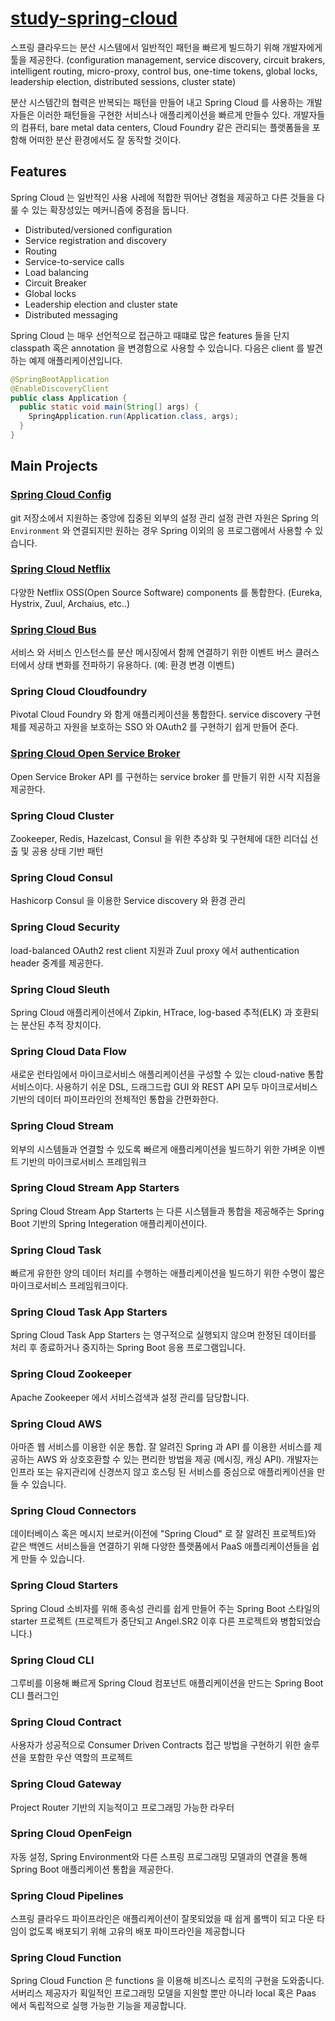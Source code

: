 # [study-spring-cloud](https://spring.io/projects/spring-cloud#overview)

스프링 클라우드는 분산 시스템에서 일반적인 패턴을 빠르게 빌드하기 위해 개발자에게 툴을 제공한다.
(configuration management, service discovery, circuit brakers, intelligent routing, micro-proxy, control bus, one-time tokens, 
global locks, leadership election, distributed sessions, cluster state)

분산 시스템간의 협력은 반복되는 패턴을 만들어 내고 Spring Cloud 를 사용하는 개발자들은 이러한 패턴들을 구현한 서비스나 애플리케이션을
빠르게 만들수 있다.
개발자들의 컴퓨터, bare metal data centers, Cloud Foundry 같은 관리되는 플랫폼들을 포함해 어떠한 분산 환경에서도 잘 동작할 것이다.

## Features

Spring Cloud 는 일반적인 사용 사레에 적합한 뛰어난 경험을 제공하고 다른 것들을 다룰 수 있는 확장성있는 메커니즘에 중점을 둡니다.

- Distributed/versioned configuration
- Service registration and discovery
- Routing
- Service-to-service calls
- Load balancing
- Circuit Breaker
- Global locks
- Leadership election and cluster state
- Distributed messaging

Spring Cloud 는 매우 선언적으로 접근하고 때떄로 많은 features 들을 단지 classpath 혹은 annotation 을 변경함으로 사용할 수 있습니다.
다음은 client 를 발견하는 예제 애플리케이션입니다.

```java
@SpringBootApplication
@EnableDiscoveryClient
public class Application {
  public static void main(String[] args) {
    SpringApplication.run(Application.class, args); 
  }
}
```

## Main Projects

### [Spring Cloud Config](/documents/spring-cloud-config.md)
git 저장소에서 지원하는 중앙에 집중된 외부의 설정 관리
설정 관련 자원은 Spring 의 `Environment` 와 연결되지만 원하는 경우 Spring 이외의 응 프로그램에서 사용할 수 있습니다.

### [Spring Cloud Netflix](/documents/spring-cloud-netflix.md)
다양한 Netflix OSS(Open Source Software) components 를 통합한다. (Eureka, Hystrix, Zuul,  Archaius, etc..)

### [Spring Cloud Bus](/documents/spring-cloud-bus.md)
서비스 와 서비스 인스턴스를 분산 메시징에서 함께 연결하기 위한 이벤트 버스
클러스터에서 상태 변화를 전파하기 유용하다. (예: 환경 변경 이벤트)

### Spring Cloud Cloudfoundry
Pivotal Cloud Foundry 와 함게 애플리케이션을 통합한다.
service discovery 구현체를 제공하고 자원을 보호하는 SSO 와 OAuth2 를 구현하기 쉽게 만들어 준다.

### [Spring Cloud Open Service Broker](spring-cloud-open-service-broker.md)
Open Service Broker API 를 구현하는 service broker 를 만들기 위한 시작 지점을 제공한다.

### Spring Cloud Cluster
Zookeeper, Redis, Hazelcast, Consul 을 위한 추상화 및 구현체에 대한 리더십 선출 및 공용 상태 기반 패턴

### Spring Cloud Consul
Hashicorp Consul 을 이용한 Service discovery 와 환경 관리

### Spring Cloud Security
load-balanced OAuth2 rest client 지원과 Zuul proxy 에서 authentication header 중계를 제공한다.

### Spring Cloud Sleuth
Spring Cloud 애플리케이션에서 Zipkin, HTrace, log-based 추적(ELK) 과 호환되는 분산된 추적 장치이다.

### Spring Cloud Data Flow
새로운 런타임에서 마이크로서비스 애플리케이션을 구성할 수 있는 cloud-native 통합 서비스이다.
사용하기 쉬운 DSL, 드래그드랍 GUI 와 REST API 모두 마이크로서비스 기반의 데이터 파이프라인의 전체적인 통합을 간편화한다.

### Spring Cloud Stream
외부의 시스템들과 연결할 수 있도록 빠르게 애플리케이션을 빌드하기 위한 가벼운 이벤트 기반의 마이크로서비스 프레임워크 

### Spring Cloud Stream App Starters
Spring Cloud Stream App Starterts 는 다른 시스템들과 통합을 제공해주는 Spring Boot 기반의 Spring Integeration 애플리케이션이다.

### Spring Cloud Task
빠르게 유한한 양의 데이터 처리를 수행하는 애플리케이션을 빌드하기 위한 수명이 짧은 마이크로서비스 프레임워크이다.

### Spring Cloud Task App Starters
Spring Cloud Task App Starters 는 영구적으로 실행되지 않으며 한정된 데이터를 처리 후 종료하거나 중지하는 Spring Boot 응용 프로그램입니다.

### Spring Cloud Zookeeper
Apache Zookeeper 에서 서비스검색과 설정 관리를 담당합니다.

### Spring Cloud AWS
아마존 웹 서비스를 이용한 쉬운 통합. 잘 알려진 Spring 과 API 를 이용한 서비스를 제공하는 AWS 와 상호호환할 수 있는 편리한 방법을 제공
(메시징, 캐싱 API). 개발자는 인프라 또는 유지관리에 신경쓰지 않고 호스팅 된 서비스를 중심으로 애플리케이션을 만들 수 있습니다.

### Spring Cloud Connectors
데이터베이스 혹은 메시지 브로커(이전에 "Spring Cloud" 로 잘 알려진 프로젝트)와 같은 백엔드 서비스들을 연결하기 위해 다양한 플랫폼에서 PaaS 애플리케이션들을 쉽게 만들 수 있습니다.

### Spring Cloud Starters
Spring Cloud 소비자를 위해 종속성 관리를 쉽게 만들어 주는 Spring Boot 스타일의 starter 프로젝트
(프로젝트가 중단되고 Angel.SR2 이후 다른 프로젝트와 병합되었습니다.)

### Spring Cloud CLI
그루비를 이용해 빠르게 Spring Cloud 컴포넌트 애플리케이션을 만드는 Spring Boot CLI 플러그인 

### Spring Cloud Contract
사용자가 성공적으로 Consumer Driven Contracts 접근 방법을 구현하기 위한 솔루션을 포함한 우산 역할의 프로젝트

### Spring Cloud Gateway
Project Router 기반의 지능적이고 프로그래밍 가능한 라우터

### Spring Cloud OpenFeign
자동 설정, Spring Environment와 다른 스프링 프로그래밍 모델과의 연결을 통해 Spring Boot 애플리케이션 통합을 제공한다.

### Spring Cloud Pipelines
스프링 클라우드 파이프라인은 애플리케이션이 잘못되었을 때 쉽게 롤백이 되고 다운 타임이 없도록 배포되기 위해 고유의 배포 파이프라인을 제공합니다

### Spring Cloud Function
Spring Cloud Function 은 functions 을 이용해 비즈니스 로직의 구현을 도와줍니다.
서버리스 제공자가 획일적인 프로그래밍 모델을 지원할 뿐만 아니라 local 혹은 Paas 에서 독립적으로 실행 가능한 기능을 제공합니다.
